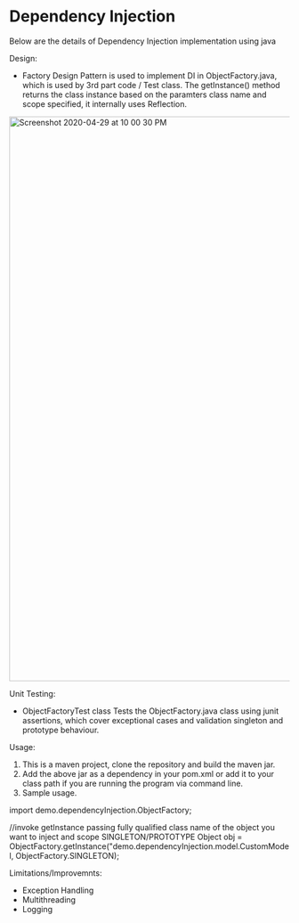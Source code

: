 # Dependency Injection

Below are the details of Dependency Injection implementation using java

Design:
- Factory Design Pattern is used to implement DI in ObjectFactory.java, which is used by 3rd part code / Test class.
  The getInstance() method returns the class instance based on the paramters class name and scope specified, 
  it internally uses Reflection.

<img width="1014" alt="Screenshot 2020-04-29 at 10 00 30 PM" src="https://user-images.githubusercontent.com/20641887/80605736-0c8bb080-8a66-11ea-82b0-557bb6355657.png">
  
  
Unit Testing:
- ObjectFactoryTest class Tests the ObjectFactory.java class using junit assertions, which cover exceptional cases 
  and validation singleton and prototype behaviour.


Usage:
1. This is a maven project, clone the repository and build the maven jar.
2. Add the above jar as a dependency in your pom.xml or add it to your class path if you are running the program via command line.
3. Sample usage.

  import demo.dependencyInjection.ObjectFactory; 
  
  //invoke getInstance passing fully qualified class name of the object you want to inject and scope SINGLETON/PROTOTYPE
  Object obj = ObjectFactory.getInstance("demo.dependencyInjection.model.CustomModel, ObjectFactory.SINGLETON);

Limitations/Improvemnts:
- Exception Handling
- Multithreading
- Logging


